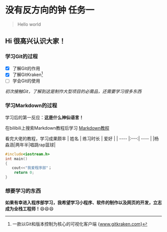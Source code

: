 # 没有反方向的钟 任务一
> Hello world
## Hi 很高兴认识大家！
### 学习Git的过程
- [x] 了解Git的作用
- [x] 了解GitKraken[^GitKraken]
- [ ] 学会Git的使用 
[^GitKraken]:一款以Git和版本控制为核心的可视化客户端
{www.gitkraken.com}

*初次接触Git，了解到这是制作大型项目的必需品，还需要学习很多东西*
### 学习Markdown的过程
学习后的第一反应：**这是什么神仙语言！**

在bilibili上搜索Markdown教程后学习
[Markdown教程](www.bilibili.com/video/BV1JA411h7Gw/?spm_id_from=333.337.search-card.all.click&vd_source=4a74b4ed420910a82360aac27508ea03"请叫我AXin的频道")

看完大佬的教程，学习成果颇丰
| 姓名 | 练习时长 | 爱好 |
| ---- |:---:| ---- |
|杨淼涵|两年半|唱跳rap篮球|

```c
#include<iostream.h>
int main()
{
   cout<<"我爱程序部"；
    return 0;
}
```
### 想要学习的东西
**如果有幸进入程序部学习，我希望学习小程序、软件的制作以及网页的开发，立志成为全栈工程师！**:smile::smile::smile:
